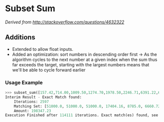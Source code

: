 # Subset Sum

_Derived from http://stackoverflow.com/questions/4632322_

## Additions
- Extended to allow float inputs.
- Added an optimization: sort numbers in descending order first
  -> As the algorithm cycles to the next number at a given index when
       the sum thus far exceeds the target, starting with the largest numbers
       means that we'll be able to cycle forward earlier

### Usage Example
``` python
>>> subset_sum([157.42,714.00,1009.50,1274.70,1978.50,2246.71,6391.22,6660.72,8785.00,9568.00,17404.16,18800.13,19233.74,33201.00,51000.00,51000.00,51000.00],198347.23)
Interim Result - Exact Match found:
    Iterations: 2597
    Matching Set: [51000.0, 51000.0, 51000.0, 17404.16, 8785.0, 6660.72, 6391.22, 2246.71, 1978.5, 1009.5, 714.0, 157.42]
    Amount: 198347.23
Execution Finished after 114111 iterations. Exact match(es) found, see above for details
```